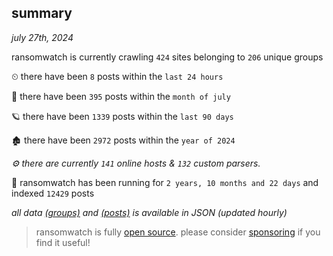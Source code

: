 
## summary
_july 27th, 2024_

ransomwatch is currently crawling `424` sites belonging to `206` unique groups

⏲ there have been `8` posts within the `last 24 hours`

🦈 there have been `395` posts within the `month of july`

🪐 there have been `1339` posts within the `last 90 days`

🏚 there have been `2972` posts within the `year of 2024`

_⚙️ there are currently `141` online hosts & `132` custom parsers._

🦕 ransomwatch has been running for `2 years, 10 months and 22 days` and indexed `12429` posts

_all data  [(groups)](http://ransomwhat.telemetry.ltd/groups) and [(posts)](http://ransomwhat.telemetry.ltd/posts) is available in JSON (updated hourly)_

> ransomwatch is fully [open source](https://github.com/joshhighet/ransomwatch#ransomwatch--). please consider [sponsoring](https://github.com/sponsors/joshhighet) if you find it useful!
